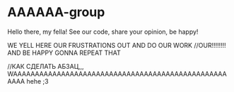 # AAAAAA-group
Hello there, my fella! See our code, share your opinion, be happy!

WE YELL HERE OUR FRUSTRATIONS OUT
AND DO OUR WORK     //OUR!!!!!!!!
AND BE HAPPY
GONNA REPEAT THAT


//КАК СДЕЛАТЬ АБЗАЦ,,,
WAAAAAAAAAAAAAAAAAAAAAAAAAAAAAAAAAAAAAAAAAAAAAAAAAAAAA
hehe
;3
